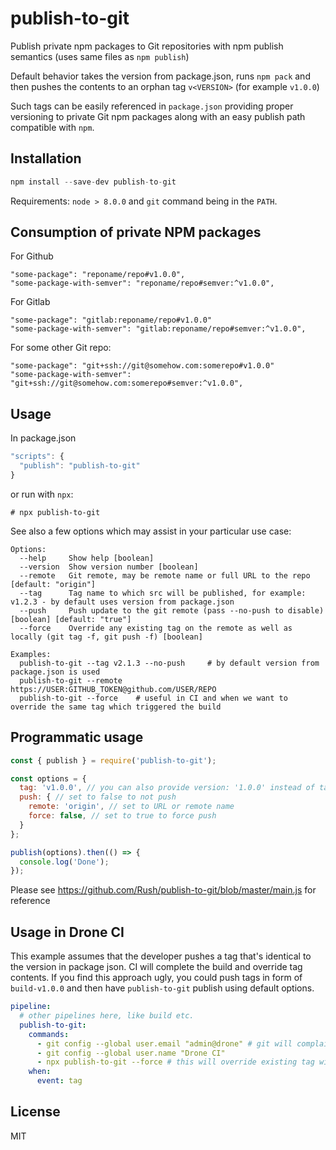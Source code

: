 # publish-to-git
Publish private npm packages to Git repositories with npm publish semantics (uses same files as `npm publish`)

Default behavior takes the version from package.json, runs `npm pack` and then pushes the contents to an orphan tag `v<VERSION>` (for example `v1.0.0`)

Such tags can be easily referenced in `package.json` providing proper versioning to private Git npm packages along with an easy publish path compatible with `npm`.

## Installation
```js
npm install --save-dev publish-to-git
```
Requirements: `node > 8.0.0` and `git` command being in the `PATH`.

## Consumption of private NPM packages
For Github
```
"some-package": "reponame/repo#v1.0.0",
"some-package-with-semver": "reponame/repo#semver:^v1.0.0",
```

For Gitlab
```
"some-package": "gitlab:reponame/repo#v1.0.0"
"some-package-with-semver": "gitlab:reponame/repo#semver:^v1.0.0",
```

For some other Git repo:
```
"some-package": "git+ssh://git@somehow.com:somerepo#v1.0.0"
"some-package-with-semver": "git+ssh://git@somehow.com:somerepo#semver:^v1.0.0",
```

## Usage
In package.json
```js
"scripts": {
  "publish": "publish-to-git"
}
```

or run with `npx`:
```
# npx publish-to-git
```

See also a few options which may assist in your particular use case:
```
Options:
  --help     Show help [boolean]
  --version  Show version number [boolean]
  --remote   Git remote, may be remote name or full URL to the repo [default: "origin"]
  --tag      Tag name to which src will be published, for example: v1.2.3 - by default uses version from package.json
  --push     Push update to the git remote (pass --no-push to disable) [boolean] [default: "true"]
  --force    Override any existing tag on the remote as well as locally (git tag -f, git push -f) [boolean]

Examples:
  publish-to-git --tag v2.1.3 --no-push     # by default version from package.json is used
  publish-to-git --remote https://USER:GITHUB_TOKEN@github.com/USER/REPO
  publish-to-git --force    # useful in CI and when we want to override the same tag which triggered the build
```

## Programmatic usage

```js
const { publish } = require('publish-to-git');

const options = {
  tag: 'v1.0.0', // you can also provide version: '1.0.0' instead of tag
  push: { // set to false to not push
    remote: 'origin', // set to URL or remote name
    force: false, // set to true to force push
  }
};

publish(options).then(() => {
  console.log('Done');
});
```

Please see https://github.com/Rush/publish-to-git/blob/master/main.js for reference

## Usage in Drone CI

This example assumes that the developer pushes a tag that's identical to the version in package json. CI will complete the build and override tag contents. If you find this approach ugly, you could push tags in form of `build-v1.0.0` and then have `publish-to-git` publish using default options.

```yaml
pipeline:
  # other pipelines here, like build etc.
  publish-to-git:
    commands:
      - git config --global user.email "admin@drone" # git will complain if these are not set
      - git config --global user.name "Drone CI"
      - npx publish-to-git --force # this will override existing tag with npm package contents
    when:
      event: tag
```

## License
MIT
